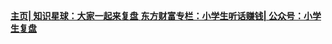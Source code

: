 <nav>
    <a href="/"><b>主页| </b></a>
    <a href="#/about/zhishixingqiu"><b>知识星球：大家一起来复盘</b> </a>
    <a href="https://emcreative.eastmoney.com/article/app/index.html?cid=662&appfenxiang=1#/column" target="_blank"><b>东方财富专栏：小学生听话赚钱| </b></a>
    <a href="#about/gongzhonghao"><b>公众号：小学生复盘</b></a>
  </nav>
